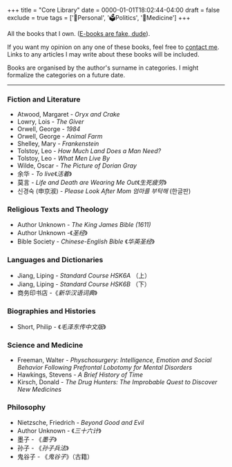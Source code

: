 +++
title = "Core Library"
date = 0000-01-01T18:02:44-04:00
draft = false
exclude = true
tags = ['🧑Personal', '🗳️Politics', '💊Medicine']
+++

All the books that I own. ([E-books are fake, dude](/ebooks-h)). 

If you want my opinion on any one of these books, feel free to [contact me](/contact). Links to any articles I may write about these books will be included.

Books are organised by the author's surname in categories. I might formalize the categories on a future date.

***

### Fiction and Literature
- Atwood, Margaret - *Oryx and Crake*
- Lowry, Lois - *The Giver*
- Orwell, George - *1984*
- Orwell, George - *Animal Farm*
- Shelley, Mary - *Frankenstein*
- Tolstoy, Leo - *How Much Land Does a Man Need?*
- Tolstoy, Leo - *What Men Live By*
- Wilde, Oscar - *The Picture of Dorian Gray*
- 余华 - *To live*《*活着*》
- 莫言 - *Life and Death are Wearing Me Out*《*生死疲劳*》
- 신경숙 (申京淑) - *Please Look After Mom 엄마를 부탁해* (한글판)

### Religious Texts and Theology
- Author Unknown - *The King James Bible (1611)*
- Author Unknown -《*圣经*》
- Bible Society - *Chinese-English Bible* 《*华英圣经*》

### Languages and Dictionaries
- Jiang, Liping - *Standard Course HSK6A* （上）
- Jiang, Liping - *Standard Course HSK6B* （下）
- 商务印书店 -《*新华汉语词典*》

### Biographies and Histories
- Short, Philip - 《*毛泽东传中文版*》

### Science and Medicine
- Freeman, Walter - *Physchosurgery:  Intelligence, Emotion and Social Behavior Following Prefrontal Lobotomy for Mental Disorders*
- Hawkings, Stevens - *A Brief History of Time*
- Kirsch, Donald - *The Drug Hunters: The Improbable Quest to Discover New Medicines*

### Philosophy
- Nietzsche, Friedrich - *Beyond Good and Evil*
- Author Unknown - 《*三十六计*》
- 墨子 - 《*墨子*》
- 孙子 - 《*孙子兵法*》
- 鬼谷子 - 《*鬼谷子*》（古籍）
